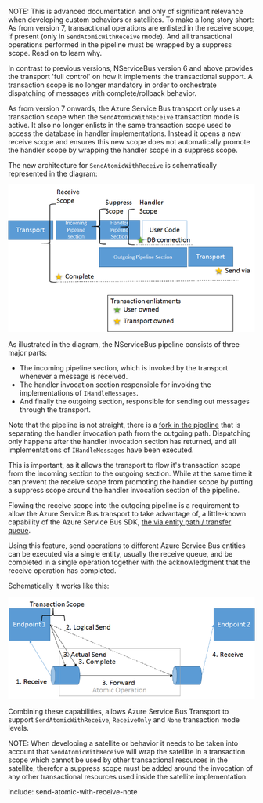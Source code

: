 NOTE: This is advanced documentation and only of significant relevance when developing custom behaviors or satellites. To make a long story short: As from version 7, transactional operations are enlisted in the receive scope, if present (only in `SendAtomicWithReceive` mode). And all transactional operations performed in the pipeline must be wrapped by a suppress scope. Read on to learn why.

In contrast to previous versions, NServiceBus version 6 and above provides the transport 'full control' on how it implements the transactional support. A transaction scope is no longer mandatory in order to orchestrate dispatching of messages with complete/rollback behavior. 

As from version 7 onwards, the Azure Service Bus transport only uses a transaction scope when the `SendAtomicWithReceive` transaction mode is active. It also no longer enlists in the same transaction scope used to access the database in handler implementations. Instead it opens a new receive scope and ensures this new scope does not automatically promote the handler scope by wrapping the handler scope in a suppress scope. 

The new architecture for `SendAtomicWithReceive` is schematically represented in the diagram:

![Transactions v7](transactions-v7.png)

As illustrated in the diagram, the NServiceBus pipeline consists of three major parts:
* The incoming pipeline section, which is invoked by the transport whenever a message is received.
* The handler invocation section responsible for invoking the implementations of `IHandleMessages`.
* And finally the outgoing section, responsible for sending out messages through the transport.

Note that the pipeline is not straight, there is a [fork in the pipeline](/nservicebus/pipeline/steps-stages-connectors.md) that is separating the handler invocation path from the outgoing path. Dispatching only happens after the handler invocation section has returned, and all implementations of `IHandleMessages` have been executed.

This is important, as it allows the transport to flow it's transaction scope from the incoming section to the outgoing section. While at the same time it can prevent the receive scope from promoting the handler scope by putting a suppress scope around the handler invocation section of the pipeline.

Flowing the receive scope into the outgoing pipeline is a requirement to allow the Azure Service Bus transport to take advantage of, a little-known capability of the Azure Service Bus SDK, [the via entity path / transfer queue](https://github.com/Azure-Samples/azure-servicebus-messaging-samples/tree/master/AtomicTransactions). 

Using this feature, send operations to different Azure Service Bus entities can be executed via a single entity, usually the receive queue, and be completed in a single operation together with the acknowledgment that the receive operation has completed.  

Schematically it works like this:

![Send Via](send-via.png)

Combining these capabilities, allows Azure Service Bus Transport to support `SendAtomicWithReceive`, `ReceiveOnly` and `None` transaction mode levels.

NOTE: When developing a satellite or behavior it needs to be taken into account that `SendAtomicWithReceive` will wrap the satellite in a transaction scope which cannot be used by other transactional resources in the satellite, therefor a suppress scope must be added around the invocation of any other transactional resources used inside the satellite implementation.

include: send-atomic-with-receive-note